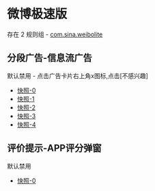 # 微博极速版

存在 2 规则组 - [com.sina.weibolite](/src/apps/com.sina.weibolite.ts)

## 分段广告-信息流广告

默认禁用 - 点击广告卡片右上角x图标,点击[不感兴趣]

- [快照-0](https://i.gkd.li/i/12738110)
- [快照-1](https://i.gkd.li/i/14996673)
- [快照-2](https://i.gkd.li/i/12738132)
- [快照-3](https://i.gkd.li/i/13727657)
- [快照-4](https://i.gkd.li/i/14996679)

## 评价提示-APP评分弹窗

默认禁用

- [快照-0](https://i.gkd.li/i/13727728)
